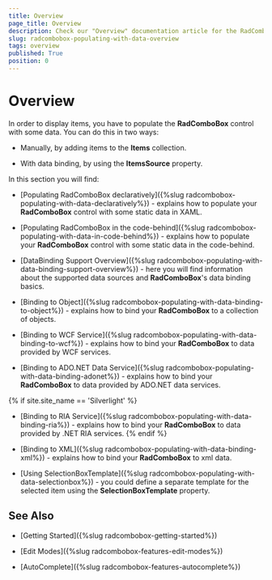 ```yaml
---
title: Overview
page_title: Overview
description: Check our "Overview" documentation article for the RadComboBox WPF control.
slug: radcombobox-populating-with-data-overview
tags: overview
published: True
position: 0
---
```


# Overview

In order to display items, you have to populate the __RadComboBox__ control with some data. You can do this in two ways:

* Manually, by adding items to the __Items__ collection. 

* With data binding, by using the __ItemsSource__ property.

In this section you will find:

* [Populating RadComboBox declaratively]({%slug radcombobox-populating-with-data-declaratively%}) - explains how to populate your __RadComboBox__ control with some static data in XAML.

* [Populating RadComboBox in the code-behind]({%slug radcombobox-populating-with-data-in-code-behind%}) - explains how to populate your __RadComboBox__ control with some static data in the code-behind.

* [DataBinding Support Overview]({%slug radcombobox-populating-with-data-binding-support-overview%}) - here you will find information about the supported data sources and __RadComboBox__'s data binding basics.

* [Binding to Object]({%slug radcombobox-populating-with-data-binding-to-object%}) - explains how to bind your __RadComboBox__ to a collection of objects.

* [Binding to WCF Service]({%slug radcombobox-populating-with-data-binding-to-wcf%}) - explains how to bind your __RadComboBox__ to data provided by WCF services. 

* [Binding to ADO.NET Data Service]({%slug radcombobox-populating-with-data-binding-adonet%}) - explains how to bind your __RadComboBox__ to data provided by ADO.NET data services.

 {% if site.site_name == 'Silverlight' %}
* [Binding to RIA Service]({%slug radcombobox-populating-with-data-binding-ria%}) - explains how to bind your __RadComboBox__ to data provided by .NET RIA services. 
  {% endif %}

* [Binding to XML]({%slug radcombobox-populating-with-data-binding-xml%}) - explains how to bind your __RadComboBox__ to xml data.

* [Using SelectionBoxTemplate]({%slug radcombobox-populating-with-data-selectionbox%}) - you could define a separate template for the selected item using the __SelectionBoxTemplate__ property.

## See Also

 * [Getting Started]({%slug radcombobox-getting-started%})

 * [Edit Modes]({%slug radcombobox-features-edit-modes%})

 * [AutoComplete]({%slug radcombobox-features-autocomplete%})